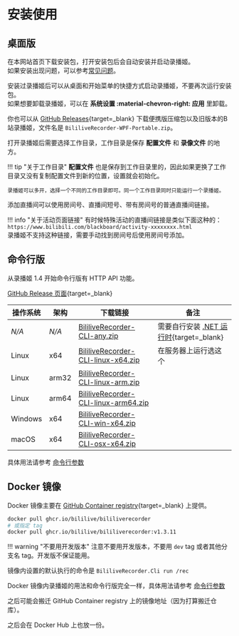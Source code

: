 # 安装使用

## 桌面版

在本网站首页下载安装包，打开安装包后会自动安装并启动录播姬。  
如果安装出现问题，可以参考[常见问题](./faq.md)。

安装过录播姬后可以从桌面和开始菜单的快捷方式启动录播姬，不要再次运行安装包。  
如果想要卸载录播姬，可以在 **系统设置 :material-chevron-right: 应用** 里卸载。

你也可以从 [GitHub Releases](https://github.com/Bililive/BililiveRecorder/releases){target=_blank} 下载便携版压缩包以及旧版本的B站录播姬，文件名是 `BililiveRecorder-WPF-Portable.zip`。

打开录播姬后需要选择工作目录，工作目录是保存 **配置文件** 和 **录像文件** 的地方。

!!! tip "关于工作目录"
    **配置文件** 也是保存到工作目录里的，因此如果更换了工作目录又没有复制配置文件到新的位置，设置就会初始化。

    录播姬可以多开，选择一个不同的工作目录即可。同一个工作目录同时只能运行一个录播姬。

添加直播间可以使用房间号、直播间短号、带有房间号的普通直播间链接。

!!! info "关于活动页面链接"
    有时候特殊活动的直播间链接是类似下面这种的：  
    `https://www.bilibili.com/blackboard/activity-xxxxxxxx.html`  
    录播姬不支持这种链接，需要手动找到房间号后使用房间号添加。

## 命令行版

从录播姬 1.4 开始命令行版有 HTTP API 功能。

[GitHub Release 页面](https://github.com/Bililive/BililiveRecorder/releases){target=_blank}

| 操作系统 | 架构 | 下载链接 | 备注 |
| -------- | --- | --- | ---- |
| _N/A_ | _N/A_ | [BililiveRecorder-CLI-any.zip](https://github.com/Bililive/BililiveRecorder/releases/latest/download/BililiveRecorder-CLI-any.zip) | 需要自行安装 [.NET 运行时](https://dotnet.microsoft.com/zh-cn/download/dotnet/6.0){target=_blank} |
| Linux | x64 | [BililiveRecorder-CLI-linux-x64.zip](https://github.com/Bililive/BililiveRecorder/releases/latest/download/BililiveRecorder-CLI-linux-x64.zip) | 在服务器上运行选这个 |
| Linux | arm32 | [BililiveRecorder-CLI-linux-arm.zip](https://github.com/Bililive/BililiveRecorder/releases/latest/download/BililiveRecorder-CLI-linux-arm.zip) |
| Linux | arm64 | [BililiveRecorder-CLI-linux-arm64.zip](https://github.com/Bililive/BililiveRecorder/releases/latest/download/BililiveRecorder-CLI-linux-arm64.zip) |
| Windows | x64 | [BililiveRecorder-CLI-win-x64.zip](https://github.com/Bililive/BililiveRecorder/releases/latest/download/BililiveRecorder-CLI-win-x64.zip) |
| macOS | x64 | [BililiveRecorder-CLI-osx-x64.zip](https://github.com/Bililive/BililiveRecorder/releases/latest/download/BililiveRecorder-CLI-osx-x64.zip) |

具体用法请参考 [命令行参数](./commands.md)

## Docker 镜像

Docker 镜像主要在 [GitHub Container registry](https://github.com/Bililive/BililiveRecorder/pkgs/container/bililiverecorder){target=_blank} 上提供。

<!-- TODO Docker Hub -->

```bash
docker pull ghcr.io/bililive/bililiverecorder
# 或指定 tag
docker pull ghcr.io/bililive/bililiverecorder:v1.3.11
```

!!! warning "不要用开发版本"
    注意不要用开发版本，不要用 `dev` tag 或者其他分支名 tag。开发版不保证能用。

镜像内设置的默认执行的命令是 `BililiveRecorder.Cli run /rec`

Docker 镜像内录播姬的用法和命令行版完全一样，具体用法请参考 [命令行参数](./commands.md)

之后可能会搬迁 GitHub Container registry 上的镜像地址（因为打算搬迁仓库）。

之后会在 Docker Hub 上也放一份。
